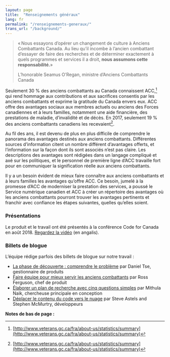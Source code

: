 ```yaml
---
layout: page
title:  "Renseignements généraux"
lang: fr
permalink: "/renseignements-generaux/"
trans_url: "/background/"
---
```


>  « Nous essayons d’opérer un changement de culture à Anciens Combattants Canada. Au lieu qu’il incombe à l’ancien combattant d’essayer de faire des recherches et de déterminer exactement à quels programmes et services il a droit, **nous assumons cette responsabilité.**»
>
> L’honorable Seamus O’Regan, ministre d’Anciens Combattants Canada

Seulement 30 % des anciens combattants au Canada connaissent ACC,[^1] qui rend hommage aux contributions et aux sacrifices consentis par les anciens combattants et exprime la gratitude du Canada envers eux. ACC offre des avantages sociaux aux membres actuels ou anciens des Forces canadiennes et à leurs familles, notamment une aide financière, des prestations de maladie, d’invalidité et de décès. En 2017, seulement 19 % des anciens combattants canadiens les recevaient[^2].

Au fil des ans, il est devenu de plus en plus difficile de comprendre le panorama des avantages destinés aux anciens combattants. Différentes sources d’information citent un nombre différent d’avantages offerts, et l’information sur la façon dont ils sont associés n’est pas claire. Les descriptions des avantages sont rédigées dans un langage compliqué et axé sur les politiques, et le personnel de première ligne d’ACC travaille fort pour en communiquer la signification réelle aux anciens combattants.

Il y a un besoin évident de mieux faire connaître aux anciens combattants et à leurs familles les avantages qu’offre ACC. Ce besoin, jumelé à la promesse d’ACC de moderniser la prestation des services, a poussé le Service numérique canadien et ACC à créer un répertoire des avantages où les anciens combattants pourront trouver les avantages pertinents et franchir avec confiance les étapes suivantes, quelles qu’elles soient.

### Présentations

Le produit et le travail ont été présentés à la conférence Code for Canada en août 2018. [Regardez la vidéo](https://www.youtube.com/watch?v=0EqcDVPtbX4) (en angalis).

### Billets de blogue

L’équipe rédige parfois des billets de blogue sur notre travail :

* [La phase de découverte : comprendre le problème](https://medium.com/@servnumcanadien/la-phase-de-d%C3%A9couverte-comprendre-le-probl%C3%A8me-d6658ff9a48f) par Daniel Tse, gestionnaire de produits
* [Faire équipe pour mieux servir les anciens combattants](https://medium.com/@servnumcanadien/faire-%C3%A9quipe-pour-mieux-servir-les-anciens-combattants-8f42fc13386a) par Ross Ferguson, chef de produit
* [Élaborer un plan de recherche avec cinq questions simples](https://medium.com/@servnumcanadien/%C3%A9laborer-un-plan-de-recherche-avec-cinq-questions-simples-20b16f526b05) par Mithula Naik, chercheuse principale en conception
* [Déplacer le contenu du code vers le nuage](https://medium.com/@servnumcanadien/d%C3%A9placer-le-contenu-du-code-vers-le-nuage-bcc48848695e) par Steve Astels and Stephen McMurtry, développeurs

**Notes de bas de page :**

[^1]: [http://www.veterans.gc.ca/fra/about-us/statistics/summary](http://www.veterans.gc.ca/fra/about-us/statistics/summary)
[^2]: [http://www.veterans.gc.ca/fra/about-us/statistics/summary](http://www.veterans.gc.ca/fra/about-us/statistics/summary)
